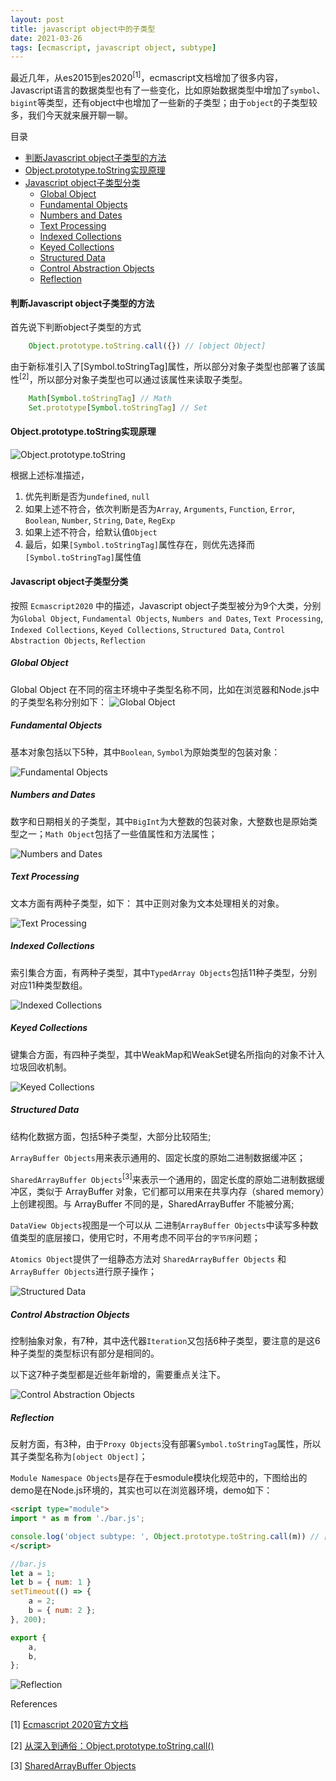 ```yaml
---
layout: post
title: javascript object中的子类型
date: 2021-03-26
tags: [ecmascript, javascript object, subtype]
---
```


最近几年，从es2015到es2020<sup>[1]</sup>，ecmascript文档增加了很多内容，Javascript语言的数据类型也有了一些变化，比如原始数据类型中增加了```symbol```、```bigint```等类型，还有object中也增加了一些新的子类型；由于```object```的子类型较多，我们今天就来展开聊一聊。

<!-- more -->

<p class="category">目录</p>

- [判断Javascript object子类型的方法](#判断javascript-object子类型的方法)
- [Object.prototype.toString实现原理](#objectprototypetostring实现原理)
- [Javascript object子类型分类](#javascript-object子类型分类)
  - [Global Object](#global-object)
  - [Fundamental Objects](#fundamental-objects)
  - [Numbers and Dates](#numbers-and-dates)
  - [Text Processing](#text-processing)
  - [Indexed Collections](#indexed-collections)
  - [Keyed Collections](#keyed-collections)
  - [Structured Data](#structured-data)
  - [Control Abstraction Objects](#control-abstraction-objects)
  - [Reflection](#reflection)


#### 判断Javascript object子类型的方法

首先说下判断object子类型的方式
```javascript
    Object.prototype.toString.call({}) // [object Object]
```

由于新标准引入了[Symbol.toStringTag]属性，所以部分对象子类型也部署了该属性<sup>[2]</sup>，所以部分对象子类型也可以通过该属性来读取子类型。
```javascript
    Math[Symbol.toStringTag] // Math
    Set.prototype[Symbol.toStringTag] // Set
```

#### Object.prototype.toString实现原理

![Object.prototype.toString](/assets/img/Object.prototype.toString.png "Object.prototype.toString")

根据上述标准描述，
1. 优先判断是否为```undefined```, ```null```
2. 如果上述不符合，依次判断是否为```Array```, ```Arguments```, ```Function```, ```Error```, ```Boolean```, ```Number```, ```String```, ```Date```, ```RegExp```
3. 如果上述不符合，给默认值```Object```
4. 最后，如果```[Symbol.toStringTag]```属性存在，则优先选择而```[Symbol.toStringTag]```属性值

#### Javascript object子类型分类

按照 ```Ecmascript2020``` 中的描述，Javascript object子类型被分为9个大类，分别为```Global Object```, ```Fundamental Objects```, ```Numbers and Dates```, ```Text Processing```, ```Indexed Collections```, ```Keyed Collections```, ```Structured Data```, ```Control Abstraction Objects```, ```Reflection```



##### Global Object
Global Object 在不同的宿主环境中子类型名称不同，比如在浏览器和Node.js中的子类型名称分别如下：
![Global Object](/assets/img/GlobalObject.png "GlobalObject")


##### Fundamental Objects
基本对象包括以下5种，其中```Boolean```, ```Symbol```为原始类型的包装对象：

![Fundamental Objects](/assets/img/FundamentalObjects.png "FundamentalObjects")

##### Numbers and Dates
数字和日期相关的子类型，其中```BigInt```为大整数的包装对象，大整数也是原始类型之一；```Math Object```包括了一些值属性和方法属性；

![Numbers and Dates](/assets/img/NumbersAndDates.png "NumbersAndDates")

##### Text Processing
文本方面有两种子类型，如下：
其中正则对象为文本处理相关的对象。

![Text Processing](/assets/img/TextProcessing.png "TextProcessing")

##### Indexed Collections
索引集合方面，有两种子类型，其中```TypedArray Objects```包括11种子类型，分别对应11种类型数组。

![Indexed Collections](/assets/img/IndexedCollections.png "IndexedCollections")


##### Keyed Collections
键集合方面，有四种子类型，其中WeakMap和WeakSet键名所指向的对象不计入垃圾回收机制。

![Keyed Collections](/assets/img/KeyedCollections.png "KeyedCollections")

##### Structured Data
结构化数据方面，包括5种子类型，大部分比较陌生;

```ArrayBuffer Objects```用来表示通用的、固定长度的原始二进制数据缓冲区；

```SharedArrayBuffer Objects```<sup>[3]</sup>来表示一个通用的，固定长度的原始二进制数据缓冲区，类似于 ArrayBuffer 对象，它们都可以用来在共享内存（shared memory）上创建视图。与 ArrayBuffer 不同的是，SharedArrayBuffer 不能被分离;

```DataView Objects```视图是一个可以从 二进制```ArrayBuffer Objects```中读写多种数值类型的底层接口，使用它时，不用考虑不同平台的```字节序```问题；

```Atomics Object```提供了一组静态方法对 ```SharedArrayBuffer Objects``` 和  ```ArrayBuffer Objects```进行原子操作；

![Structured Data](/assets/img/StructuredData.png "StructuredData")

##### Control Abstraction Objects
控制抽象对象，有7种，其中迭代器```Iteration```又包括6种子类型，要注意的是这6种子类型的类型标识有部分是相同的。

以下这7种子类型都是近些年新增的，需要重点关注下。

![Control Abstraction Objects](/assets/img/ControlAbstractionObjects.png "ControlAbstractionObjects")

##### Reflection
反射方面，有3种，由于```Proxy Objects```没有部署```Symbol.toStringTag```属性，所以其子类型名称为```[object Object]```；

```Module Namespace Objects```是存在于esmodule模块化规范中的，下图给出的demo是在Node.js环境的，其实也可以在浏览器环境，demo如下：

```html
<script type="module">
import * as m from './bar.js';

console.log('object subtype: ', Object.prototype.toString.call(m)) // [object Module]
</script>
```


```javascript
//bar.js
let a = 1;
let b = { num: 1 }
setTimeout(() => {
    a = 2;
    b = { num: 2 };
}, 200);

export {
    a,
    b,
};

```


![Reflection](/assets/img/Reflection.png "Reflection")







<div class="references">References</div>

[1] [Ecmascript 2020官方文档](https://262.ecma-international.org/11.0/)

[2] [从深入到通俗：Object.prototype.toString.call()](https://zhuanlan.zhihu.com/p/118793721)

[3] [SharedArrayBuffer Objects](https://developer.mozilla.org/zh-CN/docs/Web/JavaScript/Reference/Global_Objects/SharedArrayBuffer)
